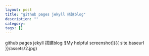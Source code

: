 ```yaml
---
layout: post
title: "github pages jekyll 搭建blog"
description: ""
category: 
tags: []
---
```

github pages jekyll 搭建blog
![My helpful screenshot]({{ site.baseurl }}/assets/2.jpg)
